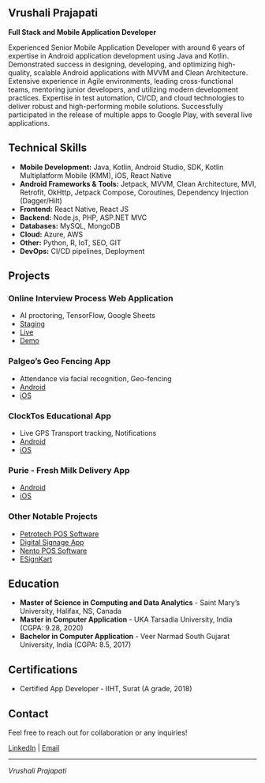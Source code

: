 ## Vrushali Prajapati

**Full Stack and Mobile Application Developer**

Experienced Senior Mobile Application Developer with around 6 years of expertise in Android application
development using Java and Kotlin. Demonstrated success in designing, developing, and optimizing high-quality,
scalable Android applications with MVVM and Clean Architecture. Extensive experience in Agile environments,
leading cross-functional teams, mentoring junior developers, and utilizing modern development practices.
Expertise in test automation, CI/CD, and cloud technologies to deliver robust and high-performing mobile
solutions. Successfully participated in the release of multiple apps to Google Play, with several live applications.

## Technical Skills
- **Mobile Development:** Java, Kotlin, Android Studio, SDK, Kotlin Multiplatform Mobile (KMM), iOS, React Native
- **Android Frameworks & Tools:** Jetpack, MVVM, Clean Architecture, MVI, Retrofit, OkHttp, Jetpack Compose, Coroutines, Dependency Injection (Dagger/Hilt)
- **Frontend:** React Native, React JS
- **Backend:** Node.js, PHP, ASP.NET MVC
- **Databases:** MySQL, MongoDB
- **Cloud:** Azure, AWS
- **Other:** Python, R, IoT, SEO, GIT
- **DevOps:** CI/CD pipelines, Deployment

## Projects

### Online Interview Process Web Application
- AI proctoring, TensorFlow, Google Sheets
- [Staging](https://staginginterview.naskay.in/)
- [Live](https://talentigo.ai/)
- [Demo](https://youtu.be/2muVHD_za0o)

### Palgeo’s Geo Fencing App
- Attendance via facial recognition, Geo-fencing
- [Android](https://play.google.com/store/search?q=palgeo&c=apps)
- [iOS](https://apps.apple.com/in/app/palgeo-geoattendance-app/id1565128142)

### ClockTos Educational App
- Live GPS Transport tracking, Notifications
- [Android](https://play.google.com/store/search?q=clocktos&c=apps)
- [iOS](https://apps.apple.com/in/app/clocktos/id1572663673)

### Purie - Fresh Milk Delivery App
- [Android](https://play.google.com/store/search?q=purie&c=apps)
- [iOS](https://apps.apple.com/in/app/purie/id1624882655)

### Other Notable Projects
- [Petrotech POS Software](https://play.google.com/store/apps/details?id=com.posflutter.android)
- [Digital Signage App](https://play.google.com/store/apps/details?id=com.nento.mycirclebusiness)
- [Nento POS Software](https://play.google.com/store/apps/details?id=com.tjcg.nentopos)
- [ESignKart](https://play.google.com/store/apps/details?id=com.esignkart)

## Education

- **Master of Science in Computing and Data Analytics** - Saint Mary’s University, Halifax, NS, Canada 
- **Master in Computer Application** - UKA Tarsadia University, India (CGPA: 9.28, 2020)
- **Bachelor in Computer Application** - Veer Narmad South Gujarat University, India (CGPA: 8.5, 2017)

## Certifications

- Certified App Developer - IIHT, Surat (A grade, 2018)

## Contact

Feel free to reach out for collaboration or any inquiries!

[LinkedIn](https://www.linkedin.com/in/vrushali-prajapati) | [Email](mailto:sonivrushali1234@gmail.com)

---
*Vrushali Prajapati*


<!--
**VrushaliSoni9824/VrushaliSoni9824** is a ✨ _special_ ✨ repository because its `README.md` (this file) appears on your GitHub profile.

Here are some ideas to get you started:

- 🔭 I’m currently working on ...
- 🌱 I’m currently learning ...
- 👯 I’m looking to collaborate on ...
- 🤔 I’m looking for help with ...
- 💬 Ask me about ...
- 📫 How to reach me: ...
- 😄 Pronouns: ...
- ⚡ Fun fact: ...
-->
